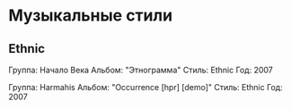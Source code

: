 # Музыкальные стили

## Ethnic

Группа: Начало Века
Альбом: "Этнограмма"
Стиль: Ethnic
Год: 2007

Группа: Harmahis
Альбом: "Occurrence [hpr] [demo]"
Стиль: Ethnic
Год: 2007

